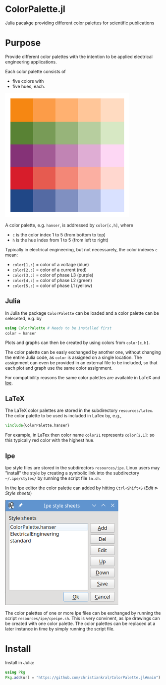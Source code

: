 # ColorPalette.jl

Julia pacakge providing different color palettes for scientific publications

# Purpose

Provide different color palettes with the intention to be applied
electrical engineering applications.

Each color palette consists of

- five colors with
- five hues, each.

<img src="https://github.com/christiankral/ColorPalette.jl/blob/main/resources/png/ColorPalette.hanser_color.png?raw=true" width="400"/>

A color palette, e.g. `hanser`, is addressed by `color[c,h]`, where
- `c` is the color index 1 to 5 (from bottom to top)
- `h` is the hue index from 1 to 5 (from left to right)

Typically in electrical engineering, but not necessarely, the color indexes `c` mean:

- `color[1,:]` = color of a voltage (blue)
- `color[2,:]` = color of a current (red)
- `color[3,:]` = color of phase L3 (purple)
- `color[4,:]` = color of phase L2 (green)
- `color[5,:]` = color of phase L1 (yellow)

## Julia

In Julia the package `ColorPalette` can be loaded and a color palette can be seleceted, e.g. by

```julia
using ColorPalette # Needs to be installed first
color = hanser
```

Plots and graphs can then be created by using colors from `color[c,h]`.

The color palette can be easly exchanged by another one, without changing the entire Julia code, as `color` is assigned on a single location. The assignment can even be provided in an external file to be included, so that each plot and graph use the same color assignment.

For compatibility reasons the same color palettes are available in LaTeX and [Ipe](https://ipe.otfried.org/).

## LaTeX

The LaTeX color palettes are stored in the subdirectory `resources/latex`. The color palette to be used is included in LaTex by, e.g.,

```latex
\include{ColorPalette.hanser}
```

For example, in LaTex then color name `color21` represents `color[2,1]`: so this typically red color with the highest hue.

## Ipe

Ipe style files are stored in the subdirectors `resources/ipe`. Linux users may "install" the style by creating a symbolic link into the subdirectory `~/.ipe/styles/` by running the script file `ln.sh`.

In the Ipe editor the color palette can added by hitting `Ctrl+Shift+S` (*Edit* $\triangleright$ *Style sheets*)

![Ipe_ _style_sheets.png](https://github.com/christiankral/ColorPalette.jl/blob/main/resources/doc/Ipe_style_sheets.png?raw=true)

The color palettes of one or more Ipe files can be exchanged by running the script `resources/ipe/cpeipe.sh`. This is very convinent, as Ipe drawings can be created with one color palette. The color palettes can be replaced at a later instance in time by simply running the script file.

# Install

Install in Julia:

```julia
using Pkg
Pkg.add(url = "https://github.com/christiankral/ColorPalette.jl#main")
```
